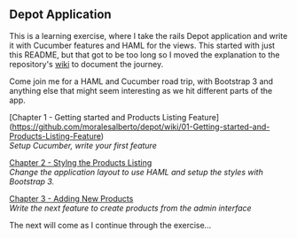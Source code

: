 Depot Application
-----------------

This is a learning exercise, where I take the rails Depot application and write it with Cucumber 
features and HAML for the views. This started with just this README, but that got to be too long
so I moved the explanation to the repository's 
[wiki](https://github.com/moralesalberto/depot/wiki/02-Styling-the-Products-Listing) 
to document the journey.

Come join me for a HAML and Cucumber road trip, with Bootstrap 3 and anything else that might
seem interesting as we hit different parts of the app.

[Chapter 1 - Getting started and Products Listing Feature] (https://github.com/moralesalberto/depot/wiki/01-Getting-started-and-Products-Listing-Feature)  
<i>Setup Cucumber, write your first feature</i>

[Chapter 2 - Stylng the Products Listing](https://github.com/moralesalberto/depot/wiki/02-Styling-the-Products-Listing)  
<i>Change the application layout to use HAML and setup the styles with Bootstrap 3.</i>

[Chapter 3 - Adding New Products](https://github.com/moralesalberto/depot/wiki/03-Adding-New-Products)  
<i>Write the next feature to create products from the admin interface</i>

The next will come as I continue through the exercise...



